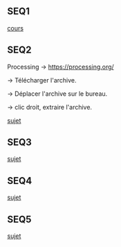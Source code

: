 
SEQ1
---
[cours](https://drive.google.com/drive/folders/1zLnH1cAupWR24yTdISh5oimyg9-Bvva9?usp=sharing)

SEQ2
---
Processing
-> https://processing.org/

  -> Télécharger l'archive.

  -> Déplacer l'archive sur le bureau.
  
  -> clic droit, extraire l'archive.


[sujet](https://hackmd.io/@YSaVczpYQySlUnehD8yxvw/rk09Hox-s)


SEQ3
---

[sujet](https://hackmd.io/@YSaVczpYQySlUnehD8yxvw/H1BauYbQs)


SEQ4
---

[sujet](https://hackmd.io/@YSaVczpYQySlUnehD8yxvw/Sk-9G-F8i)


SEQ5
---

[sujet](https://hackmd.io/@YSaVczpYQySlUnehD8yxvw/HkxeQPy_j)
